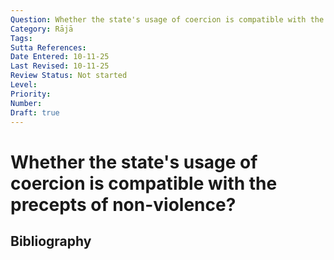 ```yaml
---
Question: Whether the state's usage of coercion is compatible with the precepts of non-violence?
Category: Rājā
Tags: 
Sutta References: 
Date Entered: 10-11-25
Last Revised: 10-11-25
Review Status: Not started
Level: 
Priority: 
Number: 
Draft: true
---
```


# Whether the state's usage of coercion is compatible with the precepts of non-violence?

## Bibliography

<!-- 

Notes:



-->